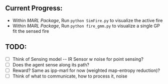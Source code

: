 ## Current Progress:
- Within _MARL Package_, Run `python SimFire.py` to visualize the active fire
- Within _MARL Package_, Run `python fire_gmm.py` to visualize a single GP fit the sensed fire

## TODO:
- [ ] Think of Sensing model -- IR Sensor w noise for point sensing?
- [ ] Does the agent sense along its path?
- [ ] Reward? Same as ipp-marl for now (weighted map-entropy reduction)?
- [ ] Think of what to communicate, how to process it, noise
